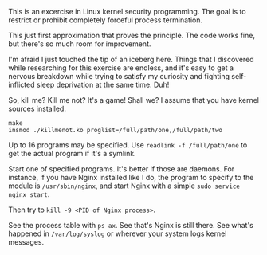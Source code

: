 This is an excercise in Linux kernel security programming.
The goal is to restrict or prohibit completely forceful
process termination.

This just first approximation that proves the principle.
The code works fine, but there's so much room for improvement.

I'm afraid I just touched the tip of an iceberg here.
Things that I discovered while researching for this exercise
are endless, and it's easy to get a nervous breakdown while
trying to satisfy my curiosity and fighting self-inflicted
sleep deprivation at the same time. Duh!

So, kill me? Kill me not? It's a game! Shall we?
I assume that you have kernel sources installed.

```
make
insmod ./killmenot.ko proglist=/full/path/one,/full/path/two
```

Up to 16 programs may be specified.
Use `readlink -f /full/path/one` to get the actual program if it's a symlink.

Start one of specified programs. It's better if those are daemons.
For instance, if you have Nginx installed like I do, the program
to specify to the module is `/usr/sbin/nginx`, and start Nginx
with a simple `sudo service nginx start`.

Then try to `kill -9 <PID of Nginx process>`.

See the process table with `ps ax`. See that's Nginx is still there.
See what's happened in `/var/log/syslog` or wherever your system
logs kernel messages.
